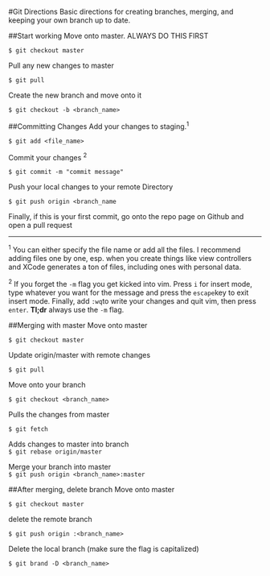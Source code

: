 #Git Directions
Basic directions for creating branches, merging, and keeping your own branch up to date.

##Start working
Move onto master. ALWAYS DO THIS FIRST

`$ git checkout master` 		
			
Pull any new changes to master

`$ git pull`

Create the new branch and move onto it

`$ git checkout -b <branch_name>`

##Committing Changes
Add your changes to staging.<sup>1</sup> 

`$ git add <file_name>`

Commit your changes <sup>2</sup> 

`$ git commit -m "commit message"`

Push your local changes to your remote Directory

`$ git push origin <branch_name`

Finally, if this is your first commit, go onto the repo page on Github and open a pull request

____
<sup>1</sup> You can either specify the file name or add all the files. I recommend adding files one by one, esp. when you create things like view controllers and XCode generates a ton of files, including ones with personal data.

<sup>2</sup> If you forget the `-m` flag you get kicked into vim. Press `i` for insert mode, type whatever you want for the message and press the `escape`key to exit insert mode. Finally, add `:wq`to write your changes and quit vim, then press `enter`. **Tl;dr** always use the `-m` flag.

##Merging with master
Move onto master

`$ git checkout master` 					

Update origin/master with remote changes

`$ git pull`								

Move onto your branch

`$ git checkout <branch_name>` 			

Pulls the changes from master

`$ git fetch`	

Adds changes to master into branch			 	
`$ git rebase origin/master`

Merge your branch into master							
`$ git push origin <branch_name>:master` 	


##After merging, delete branch
Move onto master

`$ git checkout master` 

delete the remote branch
					
`$ git push origin :<branch_name>`

Delete the local branch (make sure the flag is capitalized)
 		
`$ git brand -D <branch_name>`			
